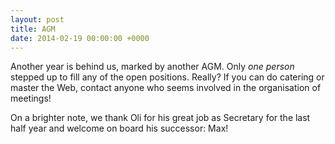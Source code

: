 ```yaml
---
layout: post
title: AGM
date: 2014-02-19 00:00:00 +0000
---
```


Another year is behind us, marked by another AGM. Only *one person* stepped up to fill any of the open positions. Really? If you can do catering or master the Web, contact anyone who seems involved in the organisation of meetings!

On a brighter note, we thank Oli for his great job as Secretary for the last half year and welcome on board his successor: Max!
